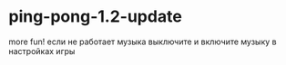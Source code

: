 # ping-pong-1.2-update
more fun!
если не работает музыка
выключите и включите музыку
в настройках игры

